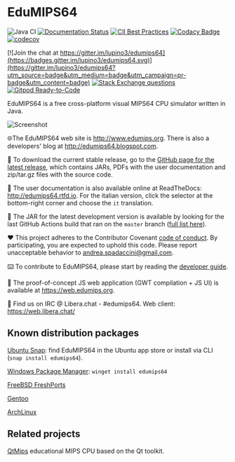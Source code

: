 # EduMIPS64

![Java CI](https://github.com/EduMIPS64/edumips64/workflows/Java%20CI/badge.svg)
[![Documentation Status](https://readthedocs.org/projects/edumips64/badge/?version=latest)](http://edumips64.readthedocs.io/en/latest/?badge=latest)
[![CII Best Practices](https://bestpractices.coreinfrastructure.org/projects/1511/badge)](https://bestpractices.coreinfrastructure.org/projects/1511)
[![Codacy Badge](https://api.codacy.com/project/badge/Grade/fdbdfcebfdff4f39a4c6249b49c5a947)](https://www.codacy.com/manual/andrea-spadaccini/edumips64?utm_source=github.com&amp;utm_medium=referral&amp;utm_content=lupino3/edumips64&amp;utm_campaign=Badge_Grade)
[![codecov](https://codecov.io/gh/EduMIPS64/edumips64/branch/master/graph/badge.svg)](https://codecov.io/gh/EduMIPS64/edumips64)

[![Join the chat at https://gitter.im/lupino3/edumips64](https://badges.gitter.im/lupino3/edumips64.svg)](https://gitter.im/lupino3/edumips64?utm_source=badge&utm_medium=badge&utm_campaign=pr-badge&utm_content=badge)
[![Stack Exchange questions](https://img.shields.io/stackexchange/stackoverflow/t/edumips64)](https://stackoverflow.com/questions/tagged/edumips64)
[![Gitpod Ready-to-Code](https://img.shields.io/badge/Gitpod-Ready--to--Code-blue?logo=gitpod)](https://gitpod.io/#https://github.com/EduMIPS64/edumips64)

EduMIPS64 is a free cross-platform visual MIPS64 CPU simulator written in Java.

![Screenshot](http://www.edumips.org/edumips64-1.2.2-screenshot.png)

🌐The EduMIPS64 web site is http://www.edumips.org. There is also a
developers' blog at http://edumips64.blogspot.com.

💾 To download the current stable release, go to the [GitHub page for the latest
release](https://github.com/EduMIPS64/edumips64/releases/latest), which contains
JARs, PDFs with the user documentation and zip/tar.gz files with the source
code.

📖 The user documentation is also available online at ReadTheDocs: http://edumips64.rtfd.io.
For the italian version, click the selector at the bottom-right corner and choose the
`it` translation.

🥠 The JAR for the latest development version is available by looking for the last GitHub Actions build that ran on the `master` branch ([full list here](https://github.com/EduMIPS64/edumips64/actions?query=workflow%3A%22Java+CI%22)).

❤️ This project adheres to the Contributor Covenant [code of conduct](CODE_OF_CONDUCT.md).
By participating, you are expected to uphold this code. Please report unacceptable behavior to andrea.spadaccini@gmail.com.

⌨️ To contribute to EduMIPS64, please start by reading the [developer guide](docs/developer-guide.md).

🧪 The proof-of-concept JS web application (GWT compilation + JS UI) is available at https://web.edumips.org.

💬 Find us on IRC @ Libera.chat - #edumips64. Web client: https://web.libera.chat/

## Known distribution packages

[Ubuntu Snap](https://snapcraft.io/edumips64): find EduMIPS64 in the Ubuntu app store or install via CLI (`snap install edumips64`).

[Windows Package Manager](https://github.com/microsoft/winget-pkgs/tree/master/manifests/EduMIPS64/EduMIPS64): `winget install edumips64`

[FreeBSD FreshPorts](https://www.freshports.org/emulators/edumips64/)

[Gentoo](https://packages.gentoo.org/packages/app-emulation/edumips64)

[ArchLinux](https://aur.archlinux.org/packages/edumips64/)

## Related projects

[QtMips](https://github.com/cvut/QtMips) educational MIPS CPU based on the Qt toolkit. 
